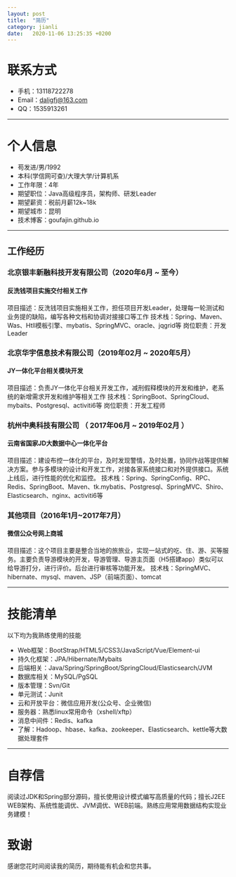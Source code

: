 ```yaml
---
layout: post
title:  "简历"
category: jianli
date:   2020-11-06 13:25:35 +0200
---
```


# 联系方式

- 手机：13118722278
- Email：daligfj@163.com
- QQ：1535913261

---

# 个人信息

 - 苟发进/男/1992 
 - 本科(学信网可查)/大理大学/计算机系 
 - 工作年限：4年
 - 期望职位：Java高级程序员，架构师、研发Leader
 - 期望薪资：税前月薪12k~18k
 - 期望城市：昆明
 - 技术博客：goufajin.github.io
 
---

## 工作经历
### 北京银丰新融科技开发有限公司（2020年6月 ~ 至今）
#### 反洗钱项目实施交付相关工作
项目描述：反洗钱项目实施相关工作，担任项目开发Leader，处理每一轮测试和业务提的缺陷，编写各种文档和协调对接接口等工作
技术栈：Spring、Maven、Was、Htll模板引擎、mybatis、SpringMVC、oracle、jqgrid等
岗位职责：开发Leader
### 北京华宇信息技术有限公司（2019年02月 ~ 2020年5月）
#### JY一体化平台相关模块开发
项目描述：负责JY一体化平台相关开发工作，减刑假释模块的开发和维护，老系统的新增需求开发和维护等相关工作
技术栈：SpringBoot、SpringCloud、mybaits、Postgresql、activiti6等
岗位职责：开发工程师

### 杭州中奥科技有限公司 （ 2017年06月 ~ 2019年02月 ）
#### 云南省国家JD大数据中心一体化平台 
项目描述：建设布控一体化的平台，及时发现警情，及时处置，协同作战等提供解决方案。参与多模块的设计和开发工作，对接各家系统接口和对外提供接口。系统上线后，进行性能的优化和监控。
技术栈：Spring、SpringConfig、RPC、Redis、SpringBoot、Maven、tk.mybatis、Postgresql、SpringMVC、Shiro、Elasticsearch、nginx、activiti6等


### 其他项目（2016年1月~2017年7月）
#### 微信公众号网上商城
项目描述：这个项目主要是整合当地的旅旅业，实现一站式的吃、住、游、买等服务。主要负责导游模块的开发，导游管理、导游主页面（H5搭建app）类似可以给导游打分，进行评价。后台进行审核等功能开发。
技术栈：SpringMVC、hibernate、mysql、maven、JSP（前端页面）、tomcat


---

# 技能清单

以下均为我熟练使用的技能

- Web框架：BootStrap/HTML5/CSS3/JavaScript/Vue/Element-ui
- 持久化框架：JPA/Hibernate/Mybaits
- 后端相关：Java/Spring/SpringBoot/SpringCloud/Elasticsearch/JVM
- 数据库相关：MySQL/PgSQL
- 版本管理：Svn/Git
- 单元测试：Junit
- 云和开放平台：微信应用开发(公众号、企业微信)
- 服务器：熟悉linux常用命令（xshell/xftp）
- 消息中间件：Redis、kafka
- 了解：Hadoop、hbase、kafka、zookeeper、Elasticsearch、kettle等大数据处理套件

---
# 自荐信
阅读过JDK和Spring部分源码，擅长使用设计模式编写高质量的代码；擅长J2EE WEB架构、系统性能调优、JVM调优、WEB前端。熟练应用常用数据结构实现业务建模！
# 致谢
感谢您花时间阅读我的简历，期待能有机会和您共事。
